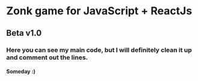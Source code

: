 # Zonk game for JavaScript + ReactJs

## Beta v1.0

### Here you can see my main code, but I will definitely clean it up and comment out the lines. 
#### Someday :)